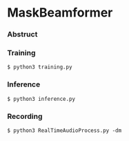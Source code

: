# MaskBeamformer

### Abstruct

















### Training

```
$ python3 training.py
```





### Inference

```
$ python3 inference.py
```





### Recording

```
$ python3 RealTimeAudioProcess.py -dm
```





